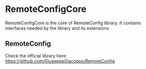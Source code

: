 # RemoteConfigCore
RemoteConfigCore is the core of RemoteConfig library. It contains interfaces needed by the library and its extensions

## RemoteConfig
Check the official library here: https://github.com/GiuseppeGiacoppo/RemoteConfig
